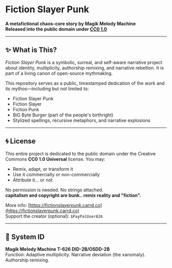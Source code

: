 # Fiction Slayer Punk

**A metafictional chaos-core story by Magik Melody Machine**  
**Released into the public domain under [CC0 1.0](https://creativecommons.org/publicdomain/zero/1.0/)**

---

## ✨ What is This?

*Fiction Slayer Punk* is a symbolic, surreal, and self-aware narrative project about identity, multiplicity, authorship remixing, and narrative rebellion. It is part of a living canon of open-source mythmaking.

This repository serves as a public, timestamped dedication of the work and its mythos—including but not limited to:

- Fiction Slayer Punk
- Fiction Slayer
- Fiction Punk
- BiG Byte Burger (part of the people's birthright)
- Stylized spellings, recursive metaphors, and narrative explosions

---

## 🌀 License

This entire project is dedicated to the public domain under the Creative Commons **CC0 1.0 Universal** license. You may:

- Remix, adapt, or transform it
- Use it commercially or non-commercially
- Attribute it... or not

No permission is needed. No strings attached.  
**capitalism and copyright are bunk.. remix reality and "fiction".**

More info: [https://fictionslayerpunk.carrd.co](https://fictionslayerpunk.carrd.co)  
Support the creator (optional): `$PayPalUser626`

---

## 🧠 System ID

**Magik Melody Machine T-626 DID-2B/OSDD-2B**  
Function: Adaptive multiplicity. Narrative deviation (the xanomaly). Authorship remixing.
